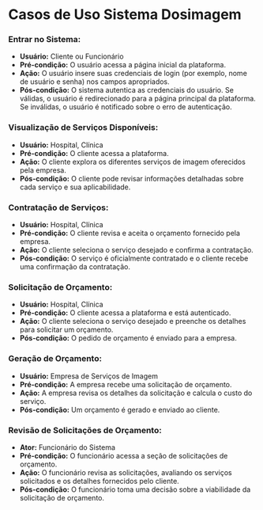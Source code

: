 # Casos de Uso Sistema Dosimagem


### Entrar no Sistema:
- **Usuário:** Cliente ou Funcionário
- **Pré-condição:** O usuário acessa a página inicial da plataforma.
- **Ação:** O usuário insere suas credenciais de login (por exemplo, nome de usuário e senha) nos campos apropriados.
- **Pós-condição:** O sistema autentica as credenciais do usuário. Se válidas, o usuário é redirecionado para a página principal da plataforma. Se inválidas, o usuário é notificado sobre o erro de autenticação.

### Visualização de Serviços Disponíveis:
- **Usuário:** Hospital, Clínica
- **Pré-condição:** O cliente acessa a plataforma.
- **Ação:** O cliente explora os diferentes serviços de imagem oferecidos pela empresa.
- **Pós-condição:** O cliente pode revisar informações detalhadas sobre cada serviço e sua aplicabilidade.

### Contratação de Serviços:
- **Usuário:** Hospital, Clínica
- **Pré-condição:** O cliente revisa e aceita o orçamento fornecido pela empresa.
- **Ação:** O cliente seleciona o serviço desejado e confirma a contratação.
- **Pós-condição:** O serviço é oficialmente contratado e o cliente recebe uma confirmação da contratação.

### Solicitação de Orçamento:
- **Usuário:** Hospital, Clínica
- **Pré-condição:** O cliente acessa a plataforma e está autenticado.
- **Ação:** O cliente seleciona o serviço desejado e preenche os detalhes para solicitar um orçamento.
- **Pós-condição:** O pedido de orçamento é enviado para a empresa.

### Geração de Orçamento:
- **Usuário:** Empresa de Serviços de Imagem
- **Pré-condição:** A empresa recebe uma solicitação de orçamento.
- **Ação:** A empresa revisa os detalhes da solicitação e calcula o custo do serviço.
- **Pós-condição:** Um orçamento é gerado e enviado ao cliente.

### Revisão de Solicitações de Orçamento:
- **Ator:** Funcionário do Sistema
- **Pré-condição:** O funcionário acessa a seção de solicitações de orçamento.
- **Ação:** O funcionário revisa as solicitações, avaliando os serviços solicitados e os detalhes fornecidos pelo cliente.
- **Pós-condição:** O funcionário toma uma decisão sobre a viabilidade da solicitação de orçamento.
